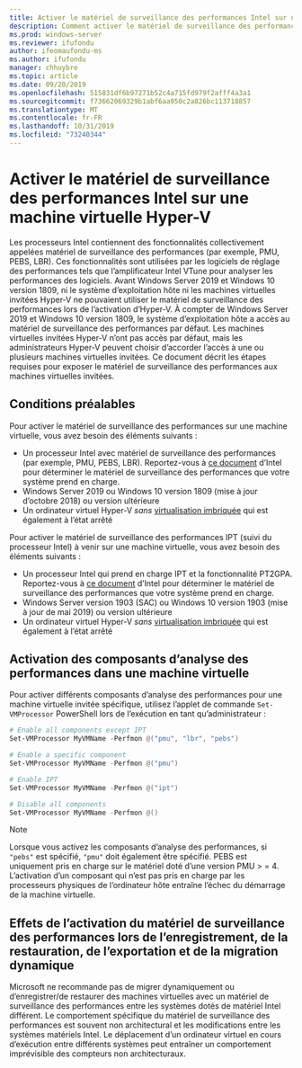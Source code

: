 ```yaml
---
title: Activer le matériel de surveillance des performances Intel sur une machine virtuelle Hyper-V
description: Comment activer le matériel de surveillance des performances d’Intel sur un ordinateur Hyper-V. Explique également comment activer la migration dynamique des effets matériels de surveillance des performances.
ms.prod: windows-server
ms.reviewer: ifufondu
author: ifeomaufondu-ms
ms.author: ifufondu
manager: chhuybre
ms.topic: article
ms.date: 09/20/2019
ms.openlocfilehash: 515831df6b97271b52c4a715fd979f2afff4a3a1
ms.sourcegitcommit: f73662069329b1abf6aa950c2a826bc113718857
ms.translationtype: MT
ms.contentlocale: fr-FR
ms.lasthandoff: 10/31/2019
ms.locfileid: "73240344"
---
```

# <a name="enable-intel-performance-monitoring-hardware-in-a-hyper-v-virtual-machine"></a>Activer le matériel de surveillance des performances Intel sur une machine virtuelle Hyper-V

Les processeurs Intel contiennent des fonctionnalités collectivement appelées matériel de surveillance des performances (par exemple, PMU, PEBS, LBR). Ces fonctionnalités sont utilisées par les logiciels de réglage des performances tels que l’amplificateur Intel VTune pour analyser les performances des logiciels.  Avant Windows Server 2019 et Windows 10 version 1809, ni le système d’exploitation hôte ni les machines virtuelles invitées Hyper-V ne pouvaient utiliser le matériel de surveillance des performances lors de l’activation d’Hyper-V.  À compter de Windows Server 2019 et Windows 10 version 1809, le système d’exploitation hôte a accès au matériel de surveillance des performances par défaut.  Les machines virtuelles invitées Hyper-V n’ont pas accès par défaut, mais les administrateurs Hyper-V peuvent choisir d’accorder l’accès à une ou plusieurs machines virtuelles invitées.  Ce document décrit les étapes requises pour exposer le matériel de surveillance des performances aux machines virtuelles invitées.

## <a name="requirements"></a>Conditions préalables

Pour activer le matériel de surveillance des performances sur une machine virtuelle, vous avez besoin des éléments suivants :

- Un processeur Intel avec matériel de surveillance des performances (par exemple, PMU, PEBS, LBR).  Reportez-vous à [ce document]( https://software.intel.com/en-us/vtune-amplifier-cookbook-configuring-a-hyper-v-virtual-machine-for-hardware-based-hotspots-analysis) d’Intel pour déterminer le matériel de surveillance des performances que votre système prend en charge.
- Windows Server 2019 ou Windows 10 version 1809 (mise à jour d’octobre 2018) ou version ultérieure
- Un ordinateur virtuel Hyper-V _sans_ [virtualisation imbriquée](https://docs.microsoft.com/virtualization/hyper-v-on-windows/user-guide/nested-virtualization) qui est également à l’état arrêté

Pour activer le matériel de surveillance des performances IPT (suivi du processeur Intel) à venir sur une machine virtuelle, vous avez besoin des éléments suivants :

- Un processeur Intel qui prend en charge IPT et la fonctionnalité PT2GPA.  Reportez-vous à [ce document]( https://software.intel.com/en-us/vtune-amplifier-cookbook-configuring-a-hyper-v-virtual-machine-for-hardware-based-hotspots-analysis) d’Intel pour déterminer le matériel de surveillance des performances que votre système prend en charge.
- Windows Server version 1903 (SAC) ou Windows 10 version 1903 (mise à jour de mai 2019) ou version ultérieure
- Un ordinateur virtuel Hyper-V _sans_ [virtualisation imbriquée](https://docs.microsoft.com/virtualization/hyper-v-on-windows/user-guide/nested-virtualization) qui est également à l’état arrêté

## <a name="enabling-performance-monitoring-components-in-a-virtual-machine"></a>Activation des composants d’analyse des performances dans une machine virtuelle

Pour activer différents composants d’analyse des performances pour une machine virtuelle invitée spécifique, utilisez l’applet de commande `Set-VMProcessor` PowerShell lors de l’exécution en tant qu’administrateur :

``` Powershell
# Enable all components except IPT
Set-VMProcessor MyVMName -Perfmon @("pmu", "lbr", "pebs")
```

``` Powershell
# Enable a specific component
Set-VMProcessor MyVMName -Perfmon @("pmu")
```

``` Powershell
# Enable IPT 
Set-VMProcessor MyVMName -Perfmon @("ipt")
```

``` Powershell
# Disable all components
Set-VMProcessor MyVMName -Perfmon @()
```
> [!NOTE]
> Lorsque vous activez les composants d’analyse des performances, si `"pebs"` est spécifié, `"pmu"` doit également être spécifié. PEBS est uniquement pris en charge sur le matériel doté d’une version PMU > = 4. L’activation d’un composant qui n’est pas pris en charge par les processeurs physiques de l’ordinateur hôte entraîne l’échec du démarrage de la machine virtuelle.

## <a name="effects-of-enabling-performance-monitoring-hardware-on-saverestore-export-and-live-migration"></a>Effets de l’activation du matériel de surveillance des performances lors de l’enregistrement, de la restauration, de l’exportation et de la migration dynamique

Microsoft ne recommande pas de migrer dynamiquement ou d’enregistrer/de restaurer des machines virtuelles avec un matériel de surveillance des performances entre les systèmes dotés de matériel Intel différent. Le comportement spécifique du matériel de surveillance des performances est souvent non architectural et les modifications entre les systèmes matériels Intel.  Le déplacement d’un ordinateur virtuel en cours d’exécution entre différents systèmes peut entraîner un comportement imprévisible des compteurs non architecturaux.


